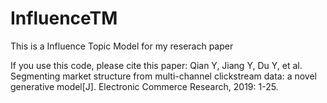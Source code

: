 # InfluenceTM
This is a Influence Topic Model for my reserach paper


If you use this code, please cite this paper: Qian Y, Jiang Y, Du Y, et al. Segmenting market structure from multi-channel clickstream data: a novel generative model[J]. Electronic Commerce Research, 2019: 1-25.
